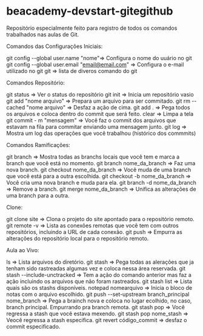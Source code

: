 # beacademy-devstart-gitegithub

Repositório especialmente feito para registro de todos os comandos trabalhados nas aulas de Git.

Comandos das Configurações Iniciais:

git config --global user.name "nome"=> Configura o nome do uuário no git
git config --global user.email "email@email.com" => Configura o e-mail utilizado no git
git => lista de diveros comando do git
 
Comandos Repositório:

git status => Ver o status do repositório
git init => Inicia um repositório vasio
git add "nome arquivo" => Prepara um arquivo para ser commitado.
git rm --cached "nome arquivo" => Desfaz a ação de cima.
git add . => Pega todos os arquivos e coloca dentro do commit que será feito.
clear => Limpa a tela
git commit - m "mensagem" => Você faz o commit dos arquivos que estavam na fila para commitar enviando uma mensagem junto.
git log => Mostra um log das operações que você trabalhou (histórico dos commmits)

Comandos Ramificações:

git branch => Mostra todas as branchs locais que você tem e marca a branch que você está no momento.
git branch nome_da_branch => Faz uma nova branch.
git checkout nome_da_branch => Você muda de uma branch que você está para a outra escolhida.
git checkout -b nome_da_branch => Você cria uma nova branch e muda para ela.
git branch -d nome_da_branch => Remove a branch.
git merge nome_da_branch => Unifica as alterações de uma branch para a outra.

Clone:

git clone site => Clona o projeto do site apontado para o repositório remoto.
git remote -v => Lista as conexões remotas que você tem com outros repositórios, incluindo a URL de cada conexão.
git push => Empurra as alterações do repositório local para o repositório remoto.

Aula ao Vivo:

ls => Lista arquivos do diretório.
git stash => Pega todas as alerações que ja tenham sido rastreadas algumas vez e coloca nessa área reservada.
git stash --include-unctracked => Tem a ação do comando anterior mas faz a ação incluindo os arquivos que não foram rastreados.
git stash list => Lista quais são os stashs disponíveis.
notepad nomearquivo => Inicia o bloco de notas com o arquivo escolhido.
git push --set-upstream branch_principal nome_branch => Pega a brainch nova e coloca no lugar ecolhido, no caso, branch principal. Empurrando pra branch remota.
git stash pop => Você regressa a stash que você estava mexendo.
git stash pop nome_stash => Veocê regressa a stash especifica.
git revert código_commit => desfaz o commit especificado.
